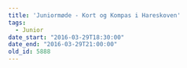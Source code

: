 ```yaml
---
title: 'Juniormøde - Kort og Kompas i Hareskoven'
tags:
  - Junior
date_start: "2016-03-29T18:30:00"
date_end: "2016-03-29T21:00:00"
old_id: 5888
---
```


